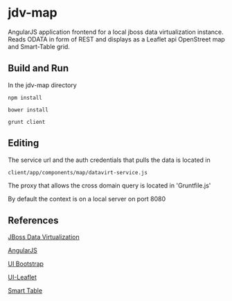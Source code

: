 # jdv-map

AngularJS application frontend for a local jboss data virtualization instance. Reads ODATA in form of REST and displays as a Leaflet api OpenStreet map and Smart-Table grid.

## Build and Run
In the jdv-map directory

`npm install`

`bower install`

`grunt client`

## Editing
The service url and the auth credentials that pulls the data is located in

`client/app/components/map/datavirt-service.js`

The proxy that allows the cross domain query is located in
'Gruntfile.js'

By default the context is on a local server on port 8080

## References
[JBoss Data Virtualization](https://www.redhat.com/en/technologies/jboss-middleware/data-virtualization)

[AngularJS](https://angular.io/)

[UI Bootstrap](https://angular-ui.github.io/bootstrap/)

[UI-Leaflet](http://angular-ui.github.io/ui-leaflet/#!/)

[Smart Table](http://lorenzofox3.github.io/smart-table-website/)
